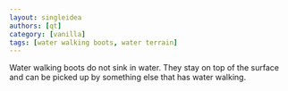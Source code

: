```yaml
---
layout: singleidea
authors: [qt]
category: [vanilla]
tags: [water walking boots, water terrain]
---
```

Water walking boots do not sink in water. They stay on top of the surface and
can be picked up by something else that has water walking.

